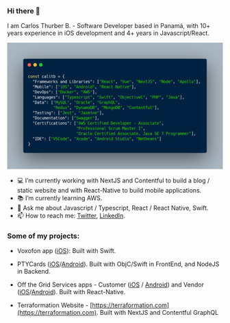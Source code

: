 ### Hi there 👋

I am Carlos Thurber B. - Software Developer based in Panamá, with 10+ years experience in iOS development and 4+ years in Javascript/React. 

![About me](https://github.com/calitb/calitb/blob/master/aboutMe.png)

- 💻 I’m currently working with NextJS and Contentful to build a blog / static website and with React-Native to build mobile applications.
- 📚 I’m currently learning AWS.
- 💬 Ask me about Javascript / Typescript, React / React Native, Swift.
- 📫 How to reach me: [Twitter](https://twitter.com/calitb), [LinkedIn](https://www.linkedin.com/in/calitb/).

### Some of my projects:

* Voxofon app ([iOS](https://apps.apple.com/us/app/voxofon-international-calling/id436145499)): Built with Swift.

* PTYCards ([iOS](https://apps.apple.com/us/app/ptycards/id879916591)/[Android](https://play.google.com/store/apps/details?id=com.mindslab.ptycards.app&hl=en)). Built with ObjC/Swift in FrontEnd, and NodeJS in Backend.

* Off the Grid Services apps - Customer ([iOS](https://apps.apple.com/us/app/off-the-grid-experience/id1499165033) / [Android](https://play.google.com/store/apps/details?id=com.offthegrid.guestapp&hl=en_US)) and Vendor ([iOS](https://apps.apple.com/us/app/off-the-grid-creator/id1489984825)/[Android](https://play.google.com/store/apps/details?id=com.offthegrid.creatorapp&hl=en_US)). Built with React-Native.

* Terraformation Website - [https://terraformation.com](https://terraformation.com). Built with NextJS and Contentful GraphQL
